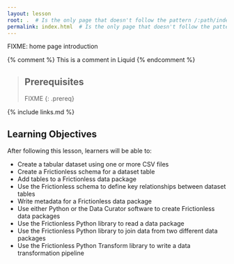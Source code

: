 ```yaml
---
layout: lesson
root: .  # Is the only page that doesn't follow the pattern /:path/index.html
permalink: index.html  # Is the only page that doesn't follow the pattern /:path/index.html
---
```

FIXME: home page introduction

<!-- this is an html comment -->

{% comment %} This is a comment in Liquid {% endcomment %}

> ## Prerequisites
>
> FIXME
{: .prereq}

{% include links.md %}

## Learning Objectives
After following this lesson, learners will be able to:

- Create a tabular dataset using one or more CSV files
- Create a Frictionless schema for a dataset table 
- Add tables to a Frictionless data package 
- Use the Frictionless schema to define key relationships between dataset tables
- Write metadata for a Frictionless data package 
- Use either Python or the Data Curator software to create Frictionless data packages
- Use the Frictionless Python library to read a data package
- Use the Frictionless Python library to join data from two different data packages
- Use the Frictionless Python Transform library to write a data transformation pipeline
